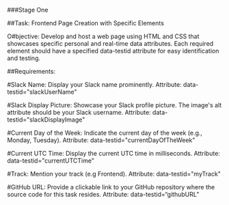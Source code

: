 ###Stage One

##Task: Frontend Page Creation with Specific Elements

O#bjective: Develop and host a web page using HTML and CSS that showcases specific personal and real-time data attributes. Each required element should have a specified data-testid attribute for easy identification and testing.

##Requirements:

#Slack Name:
 Display your Slack name prominently.
 Attribute: data-testid="slackUserName"

#Slack Display Picture:
 Showcase your Slack profile picture.
 The image's alt attribute should be your Slack username.
 Attribute: data-testid="slackDisplayImage"

#Current Day of the Week:
 Indicate the current day of the week (e.g., Monday, Tuesday).
 Attribute: data-testid="currentDayOfTheWeek"

#Current UTC Time:
 Display the current UTC time in milliseconds.
 Attribute: data-testid="currentUTCTime"

#Track:
 Mention your track (e.g Frontend).
 Attribute: data-testid="myTrack"
 
#GitHub URL:
 Provide a clickable link to your GitHub repository where the source code for this task resides.
 Attribute: data-testid=“githubURL”


